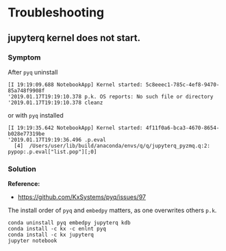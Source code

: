 # Troubleshooting


## jupyterq kernel does not start.

### Symptom

After `pyq` uninstall

~~~~
[I 19:19:09.688 NotebookApp] Kernel started: 5c8eeec1-785c-4ef8-9470-85a748f9908f
'2019.01.17T19:19:10.378 p.k. OS reports: No such file or directory
'2019.01.17T19:19:10.378 cleanz
~~~~

or with `pyq` installed

~~~~
[I 19:19:35.642 NotebookApp] Kernel started: 4f11f0a6-bca3-4670-8654-b028e77319be
'2019.01.17T19:19:36.496 .p.eval
  [4]  /Users/user/lib/build/anaconda/envs/q/q/jupyterq_pyzmq.q:2: pypop:.p.eval["list.pop"][;0]
~~~~

### Solution

**Reference:**
- https://github.com/KxSystems/pyq/issues/97

The install order of `pyq` and `embedpy` matters, as one overwrites others `p.k`.

~~~~
conda uninstall pyq embedpy jupyterq kdb
conda install -c kx -c enlnt pyq
conda install -c kx jupyterq
jupyter notebook
~~~~
